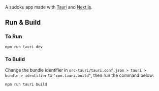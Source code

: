 A sudoku app made with [Tauri](https://tauri.app) and [Next.js](https://nextjs.org).

## Run & Build

### To Run
```sh
npm run tauri dev
```

### To Build
Change the bundle identifier in `src-tauri/tauri.conf.json > tauri > bundle > identifier` to `"com.tauri.build"`, then run the command below:
```sh
npm run tauri build
```